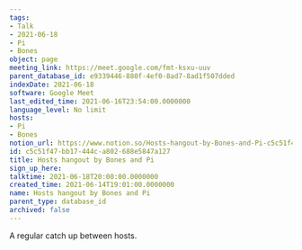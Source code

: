 ```yaml
---
tags:
- Talk
- 2021-06-18
- Pi
- Bones
object: page
meeting_link: https://meet.google.com/fmt-ksxu-uuv
parent_database_id: e9339446-880f-4ef0-8ad7-8ad1f507dded
indexDate: 2021-06-18
software: Google Meet
last_edited_time: 2021-06-16T23:54:00.0000000
language_level: No limit
hosts:
- Pi
- Bones
notion_url: https://www.notion.so/Hosts-hangout-by-Bones-and-Pi-c5c51f47bb17444ca802688e5847a127
id: c5c51f47-bb17-444c-a802-688e5847a127
title: Hosts hangout by Bones and Pi
sign_up_here: 
talktime: 2021-06-18T20:00:00.0000000
created_time: 2021-06-14T19:01:00.0000000
name: Hosts hangout by Bones and Pi
parent_type: database_id
archived: false
---
```


A regular catch up between hosts.


